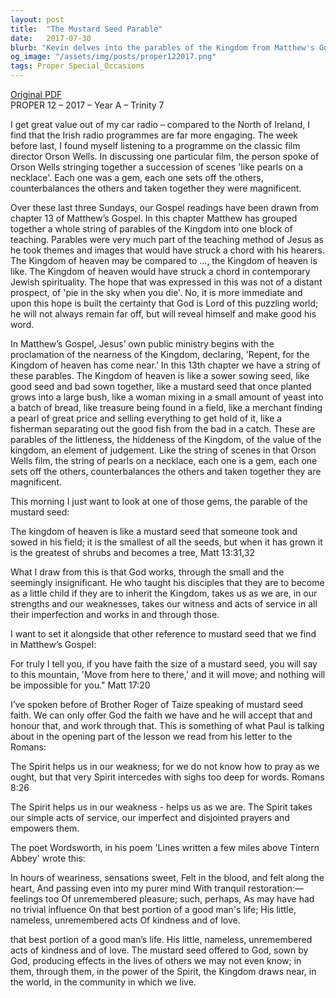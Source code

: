 ```yaml
---
layout: post
title:  "The Mustard Seed Parable"
date:   2017-07-30
blurb: "Kevin delves into the parables of the Kingdom from Matthew's Gospel, focusing on the mustard seed's symbolism. He explains how God values the small and seemingly insignificant, teaching that faith, even as tiny as a mustard seed, can lead to great things. The sermon emphasizes the importance of simple acts of kindness and service, empowered by the Spirit, to bring the Kingdom of God closer to our world."
og_image: "/assets/img/posts/proper122017.png"
tags: Proper Special_Occasions
---
```

[Original PDF](/assets/pdf/proper122017.pdf)    
PROPER 12 – 2017 – Year A – Trinity 7

I get great value out of my car radio – compared to the North of Ireland, I find that the Irish radio programmes are far more engaging. The week before last, I found myself listening to a programme on the classic film director Orson Wells. In discussing one particular film, the person spoke of Orson Wells stringing together a succession of scenes 'like pearls on a necklace'. Each one was a gem, each one sets off the others, counterbalances the others and taken together they were magnificent.

Over these last three Sundays, our Gospel readings have been drawn from chapter 13 of Matthew’s Gospel. In this chapter Matthew has grouped together a whole string of parables of the Kingdom into one block of teaching. Parables were very much part of the teaching method of Jesus as he took themes and images that would have struck a chord with his hearers. The Kingdom of heaven may be compared to ..., the Kingdom of heaven is like. The Kingdom of heaven would have struck a chord in contemporary Jewish spirituality. The hope that was expressed in this was not of a distant prospect, of 'pie in the sky when you die'. No, it is more immediate and upon this hope is built the certainty that God is Lord of this puzzling world; he will not always remain far off, but will reveal himself and make good his word.

In Matthew’s Gospel, Jesus’ own public ministry begins with the proclamation of the nearness of the Kingdom, declaring, 'Repent, for the Kingdom of heaven has come near.' In this 13th chapter we have a string of these parables. The Kingdom of heaven is like a sower sowing seed, like good seed and bad sown together, like a mustard seed that once planted grows into a large bush, like a woman mixing in a small amount of yeast into a batch of bread, like treasure being found in a field, like a merchant finding a pearl of great price and selling everything to get hold of it, like a fisherman separating out the good fish from the bad in a catch. These are parables of the littleness, the hiddeness of the Kingdom, of the value of the kingdom, an element of judgement. Like the string of scenes in that Orson Wells film, the string of pearls on a necklace, each one is a gem, each one sets off the others, counterbalances the others and taken together they are magnificent.

This morning I just want to look at one of those gems, the parable of the mustard seed:

The kingdom of heaven is like a mustard seed that someone took and sowed in his field; it is the smallest of all the seeds, but when it has grown it is the greatest of shrubs and becomes a tree, Matt 13:31,32

What I draw from this is that God works, through the small and the seemingly insignificant. He who taught his disciples that they are to become as a little child if they are to inherit the Kingdom, takes us as we are, in our strengths and our weaknesses, takes our witness and acts of service in all their imperfection and works in and through those.

I want to set it alongside that other reference to mustard seed that we find in Matthew’s Gospel:

For truly I tell you, if you have faith the size of a mustard seed, you will say to this mountain, 'Move from here to there,' and it will move; and nothing will be impossible for you." Matt 17:20

I’ve spoken before of Brother Roger of Taize speaking of mustard seed faith. We can only offer God the faith we have and he will accept that and honour that, and work through that. This is something of what Paul is talking about in the opening part of the lesson we read from his letter to the Romans:

The Spirit helps us in our weakness; for we do not know how to pray as we ought, but that very Spirit intercedes with sighs too deep for words. Romans 8:26

The Spirit helps us in our weakness - helps us as we are. The Spirit takes our simple acts of service, our imperfect and disjointed prayers and empowers them.

The poet Wordsworth, in his poem 'Lines written a few miles above Tintern Abbey' wrote this:

In hours of weariness, sensations sweet,
Felt in the blood, and felt along the heart,
And passing even into my purer mind
With tranquil restoration:—feelings too
Of unremembered pleasure; such, perhaps,
As may have had no trivial influence
On that best portion of a good man's life;
His little, nameless, unremembered acts
Of kindness and of love.

that best portion of a good man’s life. His little, nameless, unremembered acts of kindness and of love. The mustard seed offered to God, sown by God, producing effects in the lives of others we may not even know; in them, through them, in the power of the Spirit, the Kingdom draws near, in the world, in the community in which we live.
